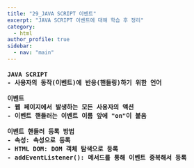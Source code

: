```yaml
---
title: "29_JAVA SCRIPT 이벤트"
excerpt: "JAVA SCRIPT 이벤트에 대해 학습 후 정리"
category: 
  - html
author_profile: true
sidebar:
  - nav: "main" 
---
```

<h4>
<pre>
JAVA SCRIPT
- 사용자의 동작(이벤트)에 반응(핸들링)하기 위한 언어<br>
이벤트
- 웹 페이지에서 발생하는 모든 사용자의 액션
- 이벤트 핸들러는 이벤트 이름 앞에 "on"이 붙음<br>
이벤트 핸들러 등록 방법
- 속성: 속성으로 등록
- HTML DOM: DOM 객체 탐색으로 등록
- addEventListener(): 메서드를 통해 이벤트 중복해서 등록 
</pre>
</h4>
